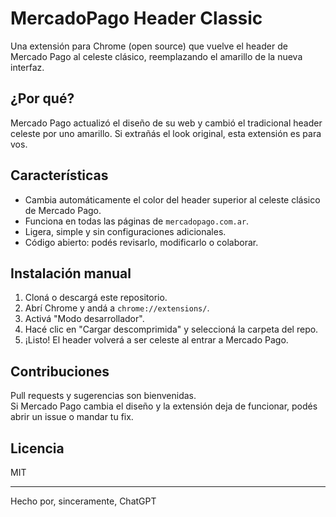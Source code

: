# MercadoPago Header Classic

Una extensión para Chrome (open source) que vuelve el header de Mercado Pago al celeste clásico, reemplazando el amarillo de la nueva interfaz.

## ¿Por qué?

Mercado Pago actualizó el diseño de su web y cambió el tradicional header celeste por uno amarillo. Si extrañás el look original, esta extensión es para vos.

## Características

- Cambia automáticamente el color del header superior al celeste clásico de Mercado Pago.
- Funciona en todas las páginas de `mercadopago.com.ar`.
- Ligera, simple y sin configuraciones adicionales.
- Código abierto: podés revisarlo, modificarlo o colaborar.

## Instalación manual

1. Cloná o descargá este repositorio.
2. Abrí Chrome y andá a `chrome://extensions/`.
3. Activá "Modo desarrollador".
4. Hacé clic en "Cargar descomprimida" y seleccioná la carpeta del repo.
5. ¡Listo! El header volverá a ser celeste al entrar a Mercado Pago.

## Contribuciones

Pull requests y sugerencias son bienvenidas.  
Si Mercado Pago cambia el diseño y la extensión deja de funcionar, podés abrir un issue o mandar tu fix.

## Licencia

MIT

---

Hecho por, sinceramente, ChatGPT
